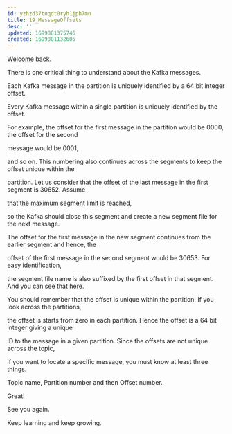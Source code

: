 ```yaml
---
id: yzhzd37tuqdt0ryh1jph7mn
title: 19_MessageOffsets
desc: ''
updated: 1699881375746
created: 1699881132605
---
```

Welcome back.

There is one critical thing to understand about the Kafka messages.

Each Kafka message in the partition is uniquely identified by a 64 bit integer offset.

Every Kafka message within a single partition is uniquely identified by the offset.

For example, the offset for the first message in the partition would be 0000, the offset for the second

message would be 0001,

and so on. This numbering also continues across the segments to keep the offset unique within the

partition. Let us consider that the offset of the last message in the first segment is 30652. Assume

that the maximum segment limit is reached,

so the Kafka should close this segment and create a new segment file for the next message.

The offset for the first message in the new segment continues from the earlier segment and hence, the

offset of the first message in the second segment would be 30653. For easy identification,

the segment file name is also suffixed by the first offset in that segment. And you can see that here.

You should remember that the offset is unique within the partition. If you look across the partitions,

the offset is starts from zero in each partition. Hence the offset is a 64 bit integer giving a unique

ID to the message in a given partition. Since the offsets are not unique across the topic,

if you want to locate a specific message, you must know at least three things.

Topic name, Partition number and then Offset number.

Great!

See you again.

Keep learning and keep growing.